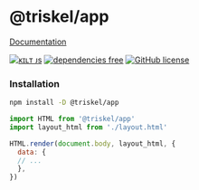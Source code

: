 
# @triskel/app

[Documentation](https://kiltjs.github.io/triskel/module-app.html)

[![ᴋɪʟᴛ ᴊs](https://kiltjs.github.io/assets/images/badge-kiltjs.svg)](https://github.com/kiltjs)
[![dependencies free](https://kiltjs.github.io/assets/images/badge-dependencies-free.svg)](https://www.npmjs.com/package/@kilt/triskel)
[![GitHub license](https://kiltjs.github.io/assets/images/badge-license-mit.svg)](LICENSE)

### Installation

``` sh
npm install -D @triskel/app
```

``` js
import HTML from '@triskel/app'
import layout_html from './layout.html'

HTML.render(document.body, layout_html, {
  data: {
  // ...
  },
})
```
